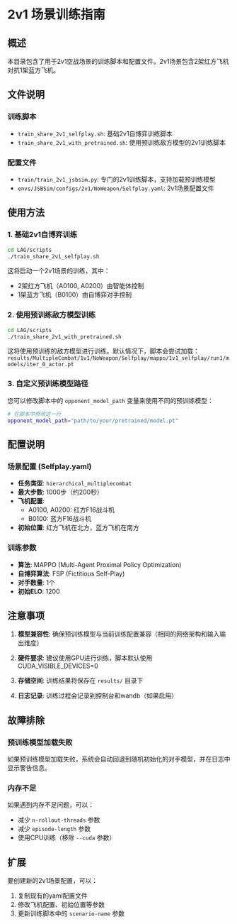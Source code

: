 # 2v1 场景训练指南

## 概述

本目录包含了用于2v1空战场景的训练脚本和配置文件。2v1场景包含2架红方飞机对抗1架蓝方飞机。

## 文件说明

### 训练脚本
- `train_share_2v1_selfplay.sh`: 基础2v1自博弈训练脚本
- `train_share_2v1_with_pretrained.sh`: 使用预训练敌方模型的2v1训练脚本

### 配置文件
- `train/train_2v1_jsbsim.py`: 专门的2v1训练脚本，支持加载预训练模型
- `envs/JSBSim/configs/2v1/NoWeapon/Selfplay.yaml`: 2v1场景配置文件

## 使用方法

### 1. 基础2v1自博弈训练

```bash
cd LAG/scripts
./train_share_2v1_selfplay.sh
```

这将启动一个2v1场景的训练，其中：
- 2架红方飞机（A0100, A0200）由智能体控制
- 1架蓝方飞机（B0100）由自博弈对手控制

### 2. 使用预训练敌方模型训练

```bash
cd LAG/scripts
./train_share_2v1_with_pretrained.sh
```

这将使用预训练的敌方模型进行训练。默认情况下，脚本会尝试加载：
`results/MultipleCombat/1v1/NoWeapon/Selfplay/mappo/1v1_selfplay/run1/models/iter_0_actor.pt`

### 3. 自定义预训练模型路径

您可以修改脚本中的 `opponent_model_path` 变量来使用不同的预训练模型：

```bash
# 在脚本中修改这一行
opponent_model_path="path/to/your/pretrained/model.pt"
```

## 配置说明

### 场景配置 (Selfplay.yaml)

- **任务类型**: `hierarchical_multiplecombat`
- **最大步数**: 1000步（约200秒）
- **飞机配置**:
  - A0100, A0200: 红方F16战斗机
  - B0100: 蓝方F16战斗机
- **初始位置**: 红方飞机在北方，蓝方飞机在南方

### 训练参数

- **算法**: MAPPO (Multi-Agent Proximal Policy Optimization)
- **自博弈算法**: FSP (Fictitious Self-Play)
- **对手数量**: 1个
- **初始ELO**: 1200

## 注意事项

1. **模型兼容性**: 确保预训练模型与当前训练配置兼容（相同的网络架构和输入输出维度）

2. **硬件要求**: 建议使用GPU进行训练，脚本默认使用CUDA_VISIBLE_DEVICES=0

3. **存储空间**: 训练结果将保存在 `results/` 目录下

4. **日志记录**: 训练过程会记录到控制台和wandb（如果启用）

## 故障排除

### 预训练模型加载失败

如果预训练模型加载失败，系统会自动回退到随机初始化的对手模型，并在日志中显示警告信息。

### 内存不足

如果遇到内存不足问题，可以：
- 减少 `n-rollout-threads` 参数
- 减少 `episode-length` 参数
- 使用CPU训练（移除 `--cuda` 参数）

## 扩展

要创建新的2v1场景配置，可以：
1. 复制现有的yaml配置文件
2. 修改飞机配置、初始位置等参数
3. 更新训练脚本中的 `scenario-name` 参数 